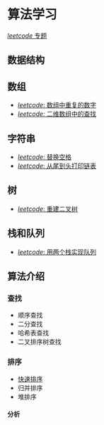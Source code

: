 # 算法学习

[_leetcode_ 专题](https://leetcode-cn.com/problemset/all/)

## 数据结构

## 数组

- [_leetcode_: 数组中重复的数字](https://leetcode-cn.com/problems/shu-zu-zhong-zhong-fu-de-shu-zi-lcof/)
- [_leetcode_: 二维数组中的查找](https://leetcode-cn.com/problems/er-wei-shu-zu-zhong-de-cha-zhao-lcof/)

## 字符串

- [_leetcode_: 替换空格](https://leetcode-cn.com/problems/ti-huan-kong-ge-lcof/)
- [_leetcode_: 从尾到头打印链表](https://leetcode-cn.com/problems/cong-wei-dao-tou-da-yin-lian-biao-lcof/)

## 树

- [_leetcode_: 重建二叉树](https://leetcode-cn.com/problems/zhong-jian-er-cha-shu-lcof/)

## 栈和队列

- [_leetcode_: 用两个栈实现队列](https://leetcode-cn.com/problems/yong-liang-ge-zhan-shi-xian-dui-lie-lcof/)

## 算法介绍

### 查找

- 顺序查找
- 二分查找
- 哈希表查找
- 二叉排序树查找

### 排序

- [快速排序](https://github.com/doudounannan/algorithm-coding/issues/1)
- 归并排序
- 堆排序

#### 分析
